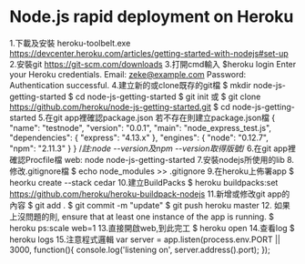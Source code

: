 Node.js rapid deployment on Heroku
=================================
1.下載及安裝 heroku-toolbelt.exe
  https://devcenter.heroku.com/articles/getting-started-with-nodejs#set-up
2.安裝git
  https://git-scm.com/downloads
3.打開cmd輸入
  $heroku login
  Enter your Heroku credentials.
  Email: zeke@example.com
  Password:
  Authentication successful.
4.建立新的或clone既存的git檔
  $ mkdir node-js-getting-started
  $ cd node-js-getting-started
  $ git init
  或
  $ git clone https://github.com/heroku/node-js-getting-started.git
  $ cd node-js-getting-started
5.在git app裡確認package.json
  若不存在則建立package.json檔
  {
    "name": "testnode",
    "version": "0.0.1",
    "main": "node_express_test.js",
    "dependencies": {
        "express": "4.13.x"
    },
    "engines": {
        "node": "0.12.7",
        "npm": "2.11.3"
    }
}
/*註:node --version及npm --version取得版號*/
6.在git app裡確認Procfile檔
  web: node node-js-getting-started
  7.安裝nodejs所使用的lib
8.修改.gitignore檔
  $ echo node_modules >> .gitignore
9.在heroku上佈署app
  $ heorku create --stack cedar
10.建立BuildPacks
  $ heroku buildpacks:set https://github.com/heroku/heroku-buildpack-nodejs
11.新增或修改git app的內容
  $ git add .
  $ git commit -m "update"
  $ git push heroku master
12. 如果上沒問題的則, ensure that at least one instance of the app is running.
  $ heroku ps:scale web=1
13.直接開啟web,到此完工
  $ heroku open
14.查看log
  $ heroku logs
15.注意程式邏輯
  var server = app.listen(process.env.PORT || 3000, function(){
    console.log('listening on', server.address().port);
  });
